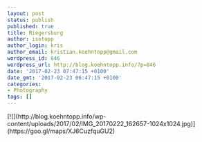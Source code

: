```yaml
---
layout: post
status: publish
published: true
title: Riegersburg
author: isotopp
author_login: kris
author_email: kristian.koehntopp@gmail.com
wordpress_id: 846
wordpress_url: http://blog.koehntopp.info/?p=846
date: '2017-02-23 07:47:15 +0100'
date_gmt: '2017-02-23 06:47:15 +0100'
categories:
- Photography
tags: []
---
```

<p>[![](http://blog.koehntopp.info/wp-content/uploads/2017/02/IMG_20170222_162657-1024x1024.jpg)](https://goo.gl/maps/XJ6CuzfquGU2)</p>
